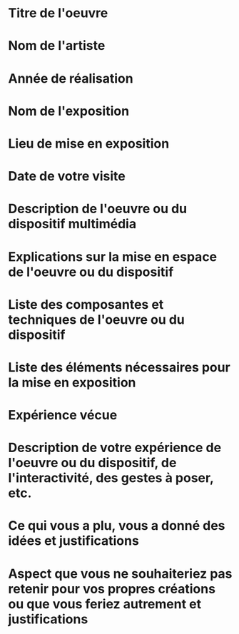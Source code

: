 # Titre de l'oeuvre

# Nom de l'artiste

# Année de réalisation

# Nom de l'exposition

# Lieu de mise en exposition 

# Date de votre visite

# Description de l'oeuvre ou du dispositif multimédia

# Explications sur la mise en espace de l'oeuvre ou du dispositif

# Liste des composantes et techniques de l'oeuvre ou du dispositif

# Liste des éléments nécessaires pour la mise en exposition

# Expérience vécue 

# Description de votre expérience de l'oeuvre ou du dispositif, de l'interactivité, des gestes à poser, etc.

# Ce qui vous a plu, vous a donné des idées et justifications

# Aspect que vous ne souhaiteriez pas retenir pour vos propres créations ou que vous feriez autrement et justifications
